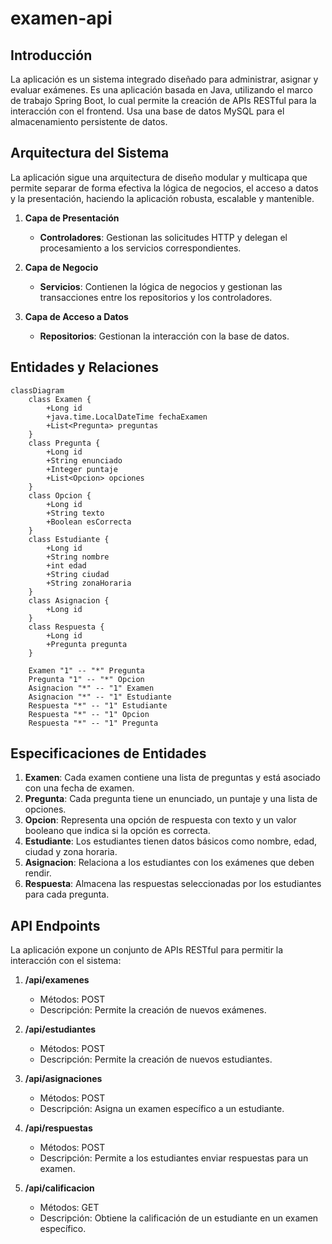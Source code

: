 # examen-api
## **Introducción**

La aplicación es un sistema integrado diseñado para administrar, asignar y evaluar exámenes. Es una aplicación basada en Java, utilizando el marco de trabajo Spring Boot, lo cual permite la creación de APIs RESTful para la interacción con el frontend. Usa una base de datos MySQL para el almacenamiento persistente de datos.


## **Arquitectura del Sistema**

La aplicación sigue una arquitectura de diseño modular y multicapa que permite separar de forma efectiva la lógica de negocios, el acceso a datos y la presentación, haciendo la aplicación robusta, escalable y mantenible.

1.  **Capa de Presentación**
    
    -   **Controladores**: Gestionan las solicitudes HTTP y delegan el procesamiento a los servicios correspondientes.
2.  **Capa de Negocio**
    
    -   **Servicios**: Contienen la lógica de negocios y gestionan las transacciones entre los repositorios y los controladores.
3.  **Capa de Acceso a Datos**
    
    -   **Repositorios**: Gestionan la interacción con la base de datos.

## **Entidades y Relaciones**
```mermaid
classDiagram
	class Examen {
	    +Long id
	    +java.time.LocalDateTime fechaExamen
	    +List<Pregunta> preguntas
	}
	class Pregunta {
	    +Long id
	    +String enunciado
	    +Integer puntaje
	    +List<Opcion> opciones
	}
	class Opcion {
	    +Long id
	    +String texto
	    +Boolean esCorrecta
	}
	class Estudiante {
	    +Long id
	    +String nombre
	    +int edad
	    +String ciudad
	    +String zonaHoraria
	}
	class Asignacion {
	    +Long id
	}
	class Respuesta {
	    +Long id
	    +Pregunta pregunta
	}

	Examen "1" -- "*" Pregunta
	Pregunta "1" -- "*" Opcion
	Asignacion "*" -- "1" Examen
	Asignacion "*" -- "1" Estudiante
	Respuesta "*" -- "1" Estudiante
	Respuesta "*" -- "1" Opcion
	Respuesta "*" -- "1" Pregunta
``` 

## **Especificaciones de Entidades**

1.  **Examen**: Cada examen contiene una lista de preguntas y está asociado con una fecha de examen.
2.  **Pregunta**: Cada pregunta tiene un enunciado, un puntaje y una lista de opciones.
3.  **Opcion**: Representa una opción de respuesta con texto y un valor booleano que indica si la opción es correcta.
4.  **Estudiante**: Los estudiantes tienen datos básicos como nombre, edad, ciudad y zona horaria.
5.  **Asignacion**: Relaciona a los estudiantes con los exámenes que deben rendir.
6.  **Respuesta**: Almacena las respuestas seleccionadas por los estudiantes para cada pregunta.

## **API Endpoints**

La aplicación expone un conjunto de APIs RESTful para permitir la interacción con el sistema:

1.  **/api/examenes**
    
    -   Métodos: POST
    -   Descripción: Permite la creación de nuevos exámenes.
2.  **/api/estudiantes**
    
    -   Métodos: POST
    -   Descripción: Permite la creación de nuevos estudiantes.
3.  **/api/asignaciones**
    
    -   Métodos: POST
    -   Descripción: Asigna un examen específico a un estudiante.
4.  **/api/respuestas**
    
    -   Métodos: POST
    -   Descripción: Permite a los estudiantes enviar respuestas para un examen.
5.  **/api/calificacion**
    
    -   Métodos: GET
    -   Descripción: Obtiene la calificación de un estudiante en un examen específico.
